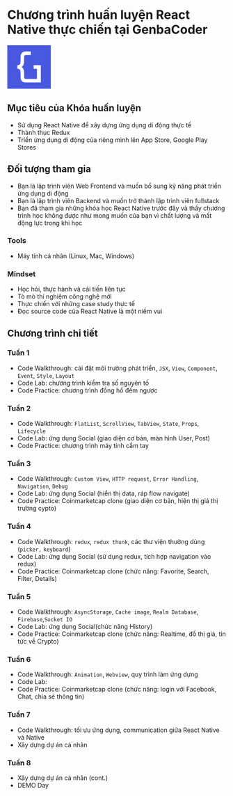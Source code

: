 # Chương trình huấn luyện React Native thực chiến tại GenbaCoder

<img src="./logo.png" width="100px"/>

## Mục tiêu của Khóa huấn luyện
- Sử dụng React Native để xây dựng ứng dụng di động thực tế
- Thành thục Redux
- Triển ứng dụng di động của riêng mình lên App Store, Google Play Stores

## Đối tượng tham gia
- Bạn là lập trình viên Web Frontend và muốn bổ sung kỹ năng phát triển ứng dụng di động 
- Bạn là lập trình viên Backend và muốn trở thành lập trình viên fullstack
- Bạn đã tham gia những khóa học React Native trước đây và thấy chương trình học không được như mong muốn của bạn vì chất lượng và mất động lực trong khi học

### Tools
- Máy tính cá nhân (Linux, Mac, Windows)

### Mindset
- Học hỏi, thực hành và cải tiến liên tục
- Tò mò thí nghiệm công nghệ mới
- Thực chiến với những case study thực tế
- Đọc source code của React Native là một niềm vui

## Chương trình chi tiết

### Tuần 1
- Code Walkthrough: cài đặt môi trường phát triển, `JSX`, `View`, `Component`, `Event`, `Style`, `Layout`
- Code Lab: chương trình kiểm tra số nguyên tố
- Code Practice: chương trình đồng hồ đếm ngược

### Tuần 2
- Code Walkthrough: `FlatList`, `ScrollView`, `TabView`, `State`, `Props`, `Lifecycle`
- Code Lab: ứng dụng Social (giao diện cơ bản, màn hình User, Post)
- Code Practice: chương trình máy tính cầm tay

### Tuần 3
- Code Walkthrough: `Custom View`, `HTTP request`, `Error Handling`, `Navigation`, `Debug`
- Code Lab: ứng dụng Social (hiển thị data, ráp flow navigate)
- Code Practice: Coinmarketcap clone (giao diện cơ bản, hiện thị giá thị trường cypto)

### Tuần 4
- Code Walkthrough: `redux`, `redux thunk`, các thư viện thường dùng (`picker,` `keyboard`)
- Code Lab: ứng dụng Social (sử dụng redux, tích hợp navigation vào redux)
- Code Practice: Coinmarketcap clone (chức năng: Favorite, Search, Filter, Details)

### Tuần 5
- Code Walkthrough: `AsyncStorage`, `Cache image`, `Realm Database`, `Firebase`,`Socket IO`
- Code Lab: ứng dụng Social(chức năng History)
- Code Practice: Coinmarketcap clone (chức năng: Realtime, đồ thị giá, tin tức về Crypto)

### Tuần 6
- Code Walkthrough: `Animation`, `Webview`, quy trình làm ứng dựng
- Code Lab:
- Code Practice: Coinmarketcap clone (chức năng: login với Facebook, Chat, chia sẻ thông tin)

### Tuần 7
- Code Walkthrough: tối ưu ứng dụng, communication giữa React Native và Native
- Xây dựng dự án cá nhân
### Tuần 8
- Xây dựng dự án cá nhân (cont.)
- DEMO Day